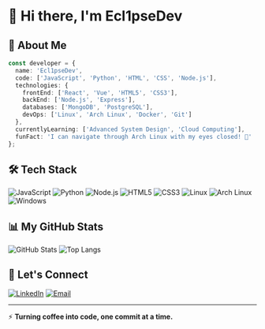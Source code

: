 # 👋 Hi there, I'm Ecl1pseDev

## 🌟 About Me
```typescript
const developer = {
  name: 'Ecl1pseDev',
  code: ['JavaScript', 'Python', 'HTML', 'CSS', 'Node.js'],
  technologies: {
    frontEnd: ['React', 'Vue', 'HTML5', 'CSS3'],
    backEnd: ['Node.js', 'Express'],
    databases: ['MongoDB', 'PostgreSQL'],
    devOps: ['Linux', 'Arch Linux', 'Docker', 'Git']
  },
  currentlyLearning: ['Advanced System Design', 'Cloud Computing'],
  funFact: 'I can navigate through Arch Linux with my eyes closed! 🐧'
};
```

## 🛠️ Tech Stack
![JavaScript](https://img.shields.io/badge/-JavaScript-black?style=flat-square&logo=javascript)
![Python](https://img.shields.io/badge/-Python-black?style=flat-square&logo=Python)
![Node.js](https://img.shields.io/badge/-Node.js-black?style=flat-square&logo=Node.js)
![HTML5](https://img.shields.io/badge/-HTML5-black?style=flat-square&logo=html5)
![CSS3](https://img.shields.io/badge/-CSS3-black?style=flat-square&logo=css3)
![Linux](https://img.shields.io/badge/-Linux-black?style=flat-square&logo=linux)
![Arch Linux](https://img.shields.io/badge/-Arch%20Linux-black?style=flat-square&logo=arch-linux)
![Windows](https://img.shields.io/badge/-Windows-black?style=flat-square&logo=windows)

## 📊 My GitHub Stats
![GitHub Stats](https://github-readme-stats.vercel.app/api?username=Ecl1pseDev&show_icons=true&theme=radical&hide_border=true)
![Top Langs](https://github-readme-stats.vercel.app/api/top-langs/?username=Ecl1pseDev&layout=compact&theme=radical&hide_border=true)

## 🌈 Let's Connect
[![LinkedIn](https://img.shields.io/badge/-LinkedIn-black?style=flat-square&logo=linkedin)](YOUR_LINKEDIN_PROFILE_URL)
[![Email](https://img.shields.io/badge/-Email-black?style=flat-square&logo=gmail)](mailto:YOUR_EMAIL)

---

⚡ **Turning coffee into code, one commit at a time.**
